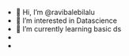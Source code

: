 - 👋 Hi, I’m @ravibalebilalu
- 👀 I’m interested in Datascience
- 🌱 I’m currently learning basic ds
-
-

<!---
ravibalebilalu/ravibalebilalu is a ✨ special ✨ repository because its `README.md` (this file) appears on your GitHub profile.
You can click the Preview link to take a look at your changes.
--->
